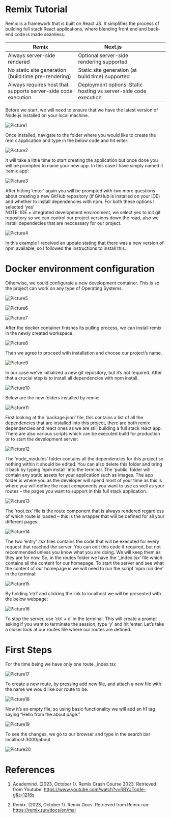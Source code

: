 # Remix Tutorial

Remix is a framework that is built on React JS. It simplifies the process of building full stack React applications, where blending front end and back-end code is made seamless.

|Remix |Next.js|   |   |   |
|---|---|---|---|---|
|Always server-side rendered   | Optional server-side rendering supported   |   
|No static site generation (build time pre-rendering)   |Static site generation (at build time) supported   |  
|Always requires host that supports server-side code execution   |Deployment options: Static hosting vs server-side code execution   |


Before we start, we will need to ensure that we have the latest version of Node.js installed on your local machine.

![Picture1](./tutorial_images/Picture1.PNG)

Once installed, navigate to the folder where you would like to create the remix application and type in the below code and hit enter: 

![Picture2](./tutorial_images/Picture2.PNG)

It will take a little time to start creating the application but once done you will be prompted to name your new app. In this case I have simply named it ‘remix app’:

![Picture3](./tutorial_images/Picture3.PNG)


After hitting ‘enter’ again you will be prompted with two more questions about creating a new GitHub repository (if GitHub is installed on your IDE) and whether to install dependencies with npm. For both these options I selected ‘yes’  
NOTE: IDE =  integrated development environment, we select yes to init git repository so we can control our project versions down the road, also we install dependecies that are neccessary for our project.

![Picture4](./tutorial_images/Picture4.PNG)

In this example I received an update stating that there was a new version of npm available, so I followed the instructions to install this.

# Docker environment configuration

Otherwise, we could configurate a new development container. This is so the project can work on any type of Operating Systems.

![Picture5](./tutorial_images/Picture5.PNG)

![Picture6](./tutorial_images/Picture6.PNG)

![Picture7](./tutorial_images/Picture7.PNG)

After the docker container finishes its pulling process, we can install remix in the newly created workspace. 

![Picture8](./tutorial_images/Picture8.PNG)

Then we agree to proceed with installation and choose our project’s name.

![Picture9](./tutorial_images/Picture9.PNG)


In our case we’ve initialized a new git repository, but it’s not required. 
After that a crucial step is to install all dependencies with npm install. 

![Picture10](./tutorial_images/Picture10.PNG)

Below are the new folders installed by remix:

![Picture11](./tutorial_images/Picture11.PNG)

First looking at the ‘package.json’ file, this contains a list of all the dependencies that are installed into this project, there are both remix dependencies and react ones as we are still building a full stack react app. There are also various scripts which can be executed build for production or to start the development server:

![Picture12](./tutorial_images/Picture12.PNG)

The ‘node_modules’ folder contains all the dependencies for this project so nothing within it should be edited. You can also delete this folder and bring it back by typing ‘npm install’ into the terminal.
The ‘public’ folder will contain any static assets for your application such as images.
The app folder is where you as the developer will spend most of your time as this is where you will define the react components you want to use as well as your routes – the pages you want to support in this full stack application.


![Picture13](./tutorial_images/Picture13.PNG)

The ‘root.tsx’ file is the route component that is always rendered regardless of which route is loaded – this is the wrapper that will be defined for all your different pages:

![Picture14](./tutorial_images/Picture14.PNG)


The two ‘entry’ .tsx files contains the code that will be executed for every request that reached the server. You can edit this code if required, but not recommended unless you know what you are doing. We will keep them as they are for now.
So, in the routes folder we have the ‘_index.tsx’ file which contains all the content for our homepage. 
To start the server and see what the content of our homepage is we will need to run the script ‘npm run dev’ in the terminal:

![Picture15](./tutorial_images/Picture15.PNG)


By holding ‘ctrl’ and clicking the link to localhost we will be presented with the below webpage:


![Picture16](./tutorial_images/Picture16.PNG)


To stop the server, use ‘ctrl + c’ in the terminal. This will create a prompt asking if you want to terminate the session, type ‘y’ and hit ‘enter.
Let’s take a closer look at our routes file where our routes are defined.

# First Steps 

For the time being we have only one route _index.tsx

![Picture17](./tutorial_images/Picture17.PNG)

To create a new route, by pressing add new file, and attach a new file with the name we would like our route to be. 

![Picture18](./tutorial_images/Picture18.PNG)

Now it’s an empty file, so using basic functionality we will add an h1 tag saying “Hello from the about page.”

![Picture19](./tutorial_images/Picture19.PNG)

To see the changes, we go to our browser and type in the search bar localhost:3000/about

![Picture20](./tutorial_images/Picture20.PNG)


# References

1. Academind. (2023, October 1). Remix Crash Course 2023. Retrieved from Youtube: https://www.youtube.com/watch?v=RBYJTop1e-g&t=1216s

2. Remix. (2023, October 1). Remix Docs. Retrieved from Remix.run: https://remix.run/docs/en/mai

